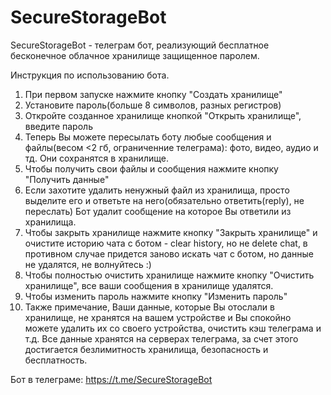 # SecureStorageBot
SecureStorageBot - телеграм бот, реализующий бесплатное бесконечное облачное хранилище защищенное паролем.

Инструкция по использованию бота. 
1. При первом запуске нажмите кнопку "Создать хранилище" 
2. Установите пароль(больше 8 символов, разных регистров) 
3. Откройте созданное хранилище кнопкой "Открыть хранилище", введите пароль
4. Теперь Вы можете пересылать боту любые сообщения и файлы(весом <2 гб, ограниченние телеграма): фото, видео, аудио и тд. Они сохранятся в хранилище. 
5. Чтобы получить свои файлы и сообщения нажмите кнопку "Получить данные" 
6. Если захотите удалить ненужный файл из хранилища, просто выделите его и ответьте на него(обязательно ответить(reply), не переслать) Бот удалит сообщение на которое Вы ответили из хранилища. 
7. Чтобы закрыть хранилище нажмите кнопку "Закрыть хранилище" и очистите историю чата с ботом - clear history, но не delete chat, в противном случае придется заново искать чат с ботом, но данные не удалятся, не волнуйтесь :) 
8. Чтобы полностью очистить хранилище нажмите кнопку "Очистить хранилище", все ваши сообщения в хранилище удалятся. 
9. Чтобы изменить пароль нажмите кнопку "Изменить пароль"
10. Также примечание, Ваши данные, которые Вы отослали в хранилище, не хранятся на вашем устройстве и Вы спокойно можете удалить их со своего устройства, очистить кэш телеграма и т.д. Все данные хранятся на серверах телеграма, за счет этого достигается безлимитность хранилища, безопасность и бесплатность.

Бот в телеграме: https://t.me/SecureStorageBot
